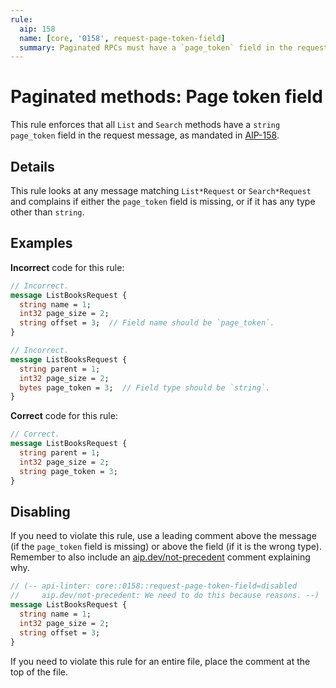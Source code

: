 ```yaml
---
rule:
  aip: 158
  name: [core, '0158', request-page-token-field]
  summary: Paginated RPCs must have a `page_token` field in the request.
---
```


# Paginated methods: Page token field

This rule enforces that all `List` and `Search` methods have a
`string page_token` field in the request message, as mandated in [AIP-158][].

## Details

This rule looks at any message matching `List*Request` or `Search*Request` and
complains if either the `page_token` field is missing, or if it has any type
other than `string`.

## Examples

**Incorrect** code for this rule:

```proto
// Incorrect.
message ListBooksRequest {
  string name = 1;
  int32 page_size = 2;
  string offset = 3;  // Field name should be `page_token`.
}
```

```proto
// Incorrect.
message ListBooksRequest {
  string parent = 1;
  int32 page_size = 2;
  bytes page_token = 3;  // Field type should be `string`.
}
```

**Correct** code for this rule:

```proto
// Correct.
message ListBooksRequest {
  string parent = 1;
  int32 page_size = 2;
  string page_token = 3;
}
```

## Disabling

If you need to violate this rule, use a leading comment above the message (if
the `page_token` field is missing) or above the field (if it is the wrong type).
Remember to also include an [aip.dev/not-precedent][] comment explaining why.

```proto
// (-- api-linter: core::0158::request-page-token-field=disabled
//     aip.dev/not-precedent: We need to do this because reasons. --)
message ListBooksRequest {
  string name = 1;
  int32 page_size = 2;
  string offset = 3;
}
```

If you need to violate this rule for an entire file, place the comment at the
top of the file.

[aip-158]: https://aip.dev/158
[aip.dev/not-precedent]: https://aip.dev/not-precedent
